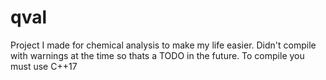 # qval
Project I made for chemical analysis to make my life easier. Didn't compile with warnings at the time so thats a TODO in the future.
To compile you must use C++17
